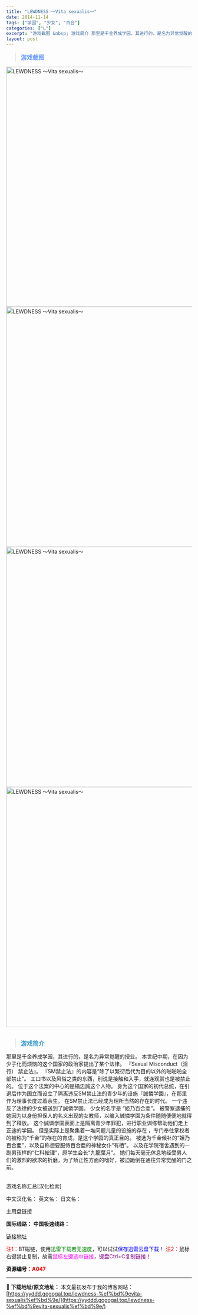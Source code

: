 ```yaml
---
title: "LEWDNESS ～Vita sexualis～"
date: 2014-11-14
tags: ["学园", "少女", "百合"]
categories: ["L"]
excerpt: "游戏截图 &nbsp; 游戏简介 那里是千金养成学园，其进行的，是名为异常觉醒的授业。 本世纪中期，在因为少子化而烦恼的这个国家的政治家提出了某个法律。 『Sexual Misconduct（淫行） 禁止法』。 『SM禁止法』的内容是“除了以繁衍后代为目的以外的啪啪啪全部禁止”。 工口书以及风俗之类&hellip;"
layout: post
---
```


<div>
<blockquote><b><span style="font-size: 12pt; color: #6699ff;">游戏截图</span></b></blockquote>
<div><img title="点击放大" src="https://yyddd.gogogal.top/wp-content/uploads/2025/04/20250430_6811e62af16a5.webp" alt="LEWDNESS ～Vita sexualis～" width="650" /></div>
<div><img title="点击放大" src="https://yyddd.gogogal.top/wp-content/uploads/2025/04/20250430_6811e62dd101f.webp" alt="LEWDNESS ～Vita sexualis～" width="650" /></div>
<div><img title="点击放大" src="https://yyddd.gogogal.top/wp-content/uploads/2025/04/20250430_6811e631bf729.webp" alt="LEWDNESS ～Vita sexualis～" width="650" /></div>
<div><img title="点击放大" src="https://yyddd.gogogal.top/wp-content/uploads/2025/04/20250430_6811e63404745.webp" alt="LEWDNESS ～Vita sexualis～" width="650" /></div>
&nbsp;
<blockquote><b><span style="font-size: 12pt; color: #3399cc;">游戏简介</span></b></blockquote>
<div>那里是千金养成学园，其进行的，是名为异常觉醒的授业。
本世纪中期，在因为少子化而烦恼的这个国家的政治家提出了某个法律。
『Sexual Misconduct（淫行） 禁止法』。
『SM禁止法』的内容是“除了以繁衍后代为目的以外的啪啪啪全部禁止”。
工口书以及风俗之类的东西，别说是接触和入手，就连观赏也是被禁止的。
位于这个法案的中心的是橘忠誠这个人物。
身为这个国家的初代总统，在引退后作为国立而设立了隔离违反SM禁止法的青少年的设施『誠憐学園』，在那里作为理事长度过着余生。
在SM禁止法已经成为理所当然的存在的时代。
一个违反了法律的少女被送到了誠憐学園。
少女的名字是 “姫乃百合亜”。
被警察逮捕的她因为以身份担保人的名义出现的女教师，以编入誠憐学園为条件随随便便地就得到了释放。
这个誠憐学園表面上是隔离青少年罪犯，进行职业训练帮助他们走上正途的学园。
但是实际上是聚集着一堆问题儿童的设施的存在 ，专门奉仕掌权者的被称为“千金”的存在的育成，是这个学园的真正目的。
被选为千金候补的“姫乃百合亜”，以及自称想要服侍百合亜的神秘女仆“有栖”。
以及在学院宿舍遇到的一副男孩样的“仁科絵理”，原学生会长“九龍葉月”。
她们每天毫无休息地经受男人们的激烈的欲求的折磨，为了矫正性方面的嗜好，被迫跪倒在通往异常觉醒的门之前。</div>
&nbsp;

游戏名称汇总[汉化检索]

中文汉化名：
英文名：
日文名：
</div>
<div class="panel panel-primary">
<div class="panel-heading">主用盘链接</div>
<div class="panel-body">

<b>国际线路：</b>
<b>中国极速线路：</b>

<!--wechatfans start-->

<a href="https://pan.xunlei.com/s/VORfqeW2C9Lmz8gCynFxRMyoA1?pwd=dyia#">链接地址</a>

<!--wechatfans end-->
<span style="color: #ff0000;">注1：</span>BT磁链，使用<span style="color: #008000;">迅雷下载若无速度</span>，可以试试<span style="color: #0000ff;">保存迅雷云盘下载！</span>
<span style="color: #ff0000;">注2：</span>鼠标右键禁止复制，故需<span style="color: #ff00ff;">鼠标左键选中链接</span>，<span style="color: #800080;">键盘Ctrl+C复制链接！</span>

</div>
<div class="panel-footer"><span style="color: #ff0000;"><b><span style="color: #000000;">资源编号</span>：A047</b></span></div>
</div>

---
📖 **下载地址/原文地址：** 本文最初发布于我的博客网站：[https://yyddd.gogogal.top/lewdness-%ef%bd%9evita-sexualis%ef%bd%9e/](https://yyddd.gogogal.top/lewdness-%ef%bd%9evita-sexualis%ef%bd%9e/)
